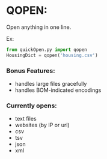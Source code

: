 # QOPEN:

Open anything in one line.

Ex:
```python
from quickOpen.py import qopen
HousingDict = qopen('housing.csv')
```

### Bonus Features:
* handles large files gracefully
* handles BOM-indicated encodings

### Currently opens:
* text files
* websites (by IP or url)
* csv
* tsv
* json
* xml
